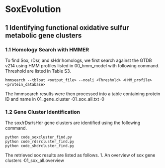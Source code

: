 # SoxEvolution
## 1 Identifying functional oxidative sulfur metabolic gene clusters
### 1.1 Homology Search with HMMER
To find Sox, rDsr, and sHdr homologs, we first search against the GTDB v214 using HMM profiles listed in 00_hmm_model with following command. Threshold are listed in Table S3.
	
	hmmsearch --tblout <output_file> --noali <Threshold> <HMM_profile> <protein_database>

The hmmsearch results were then processed into a table containing protein ID and name in 01_gene_cluster
	·01_sox_all.txt
	·0

### 1.2 Gene Cluster Identification
The sox/rDsr/sHdr gene clusters are identified using the following command.
	
	python code_soxcluster_find.py
	python code_rdsrcluster_find.py
	python code_shdrcluster_find.py

The retrieved sox results are listed as follows.
	1. An overview of sox gene clusters
	·01_sox_all.overview


